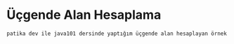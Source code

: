 # Üçgende Alan Hesaplama
```
patika dev ile java101 dersinde yaptığım üçgende alan hesaplayan örnek
```
